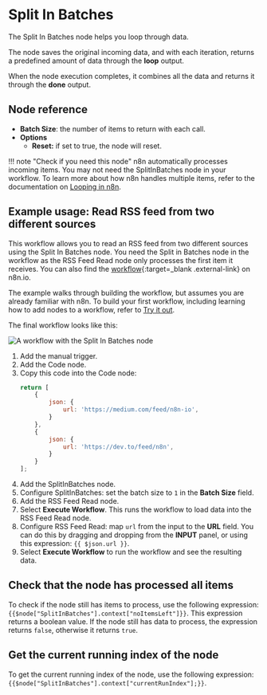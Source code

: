 # Split In Batches

The Split In Batches node helps you loop through data.

The node saves the original incoming data, and with each iteration, returns a predefined amount of data through the **loop** output.

When the node execution completes, it combines all the data and returns it through the **done** output.

## Node reference

- **Batch Size**: the number of items to return with each call.
- **Options**
    - **Reset:** if set to true, the node will reset.

!!! note "Check if you need this node"
    n8n automatically processes incoming items. You may not need the SplitInBatches node in your workflow. To learn more about how n8n handles multiple items, refer to the documentation on [Looping in n8n](/flow-logic/looping/).


## Example usage: Read RSS feed from two different sources

This workflow allows you to read an RSS feed from two different sources using the Split In Batches node. You need the Split in Batches node in the workflow as the RSS Feed Read node only processes the first item it receives. You can also find the [workflow](https://n8n.io/workflows/687){:target=_blank .external-link} on n8n.io.

The example walks through building the workflow, but assumes you are already familiar with n8n. To build your first workflow, including learning how to add nodes to a workflow, refer to [Try it out](/try-it-out/).

The final workflow looks like this:

![A workflow with the Split In Batches node](/_images/integrations/builtin/core-nodes/splitinbatches/workflow.png)

1. Add the manual trigger.
2. Add the Code node.
3. Copy this code into the Code node:
	```js
	return [
		{
			json: {
				url: 'https://medium.com/feed/n8n-io',
			}
		},
		{
			json: {
				url: 'https://dev.to/feed/n8n',
			}
		}
	];
	```
4. Add the SplitInBatches node.
5. Configure SplitInBatches: set the batch size to `1` in the **Batch Size** field.
6. Add the RSS Feed Read node.
7. Select **Execute Workflow**. This runs the workflow to load data into the RSS Feed Read node.
8. Configure RSS Feed Read: map `url` from the input to the **URL** field. You can do this by dragging and dropping from the **INPUT** panel, or using this expression: `{{ $json.url }}`.
9. Select **Execute Workflow** to run the workflow and see the resulting data.


## Check that the node has processed all items

To check if the node still has items to process, use the following expression: `{{$node["SplitInBatches"].context["noItemsLeft"]}}`. This expression returns a boolean value. If the node still has data to process, the expression returns `false`, otherwise it returns `true`.

## Get the current running index of the node

To get the current running index of the node, use the following expression: `{{$node["SplitInBatches"].context["currentRunIndex"];}}`.
